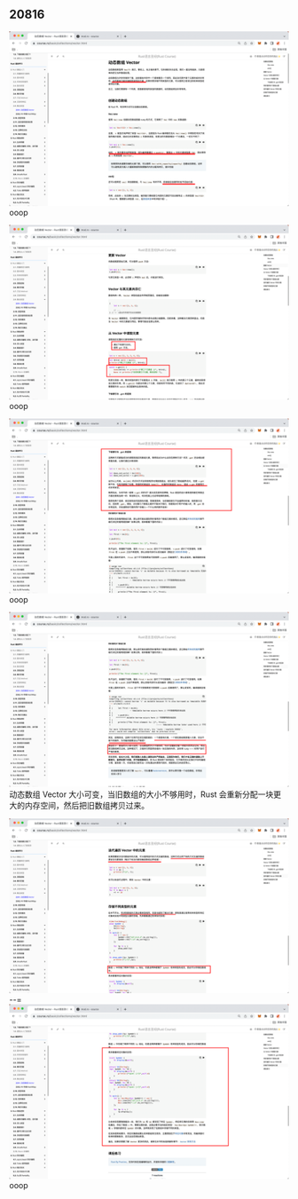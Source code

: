 ## 20816

![](./img/2022-08-16-10-40-27.png)  
ooop

![](./img/2022-08-16-10-42-24.png)  
ooop

![](./img/2022-08-16-10-44-48.png)  
ooop

![](./img/2022-08-16-10-47-18.png)  
动态数组 Vector 大小可变，当旧数组的大小不够用时，Rust 会重新分配一块更大的内存空间，然后把旧数组拷贝过来。

![](./img/2022-08-16-10-52-29.png)  
--=  
![](./img/2022-08-16-10-55-23.png)  
ooop
